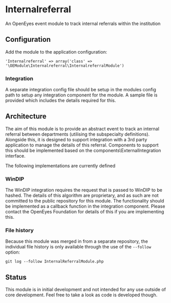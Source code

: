 # Internalreferral

An OpenEyes event module to track internal referrals within the institution

## Configuration

Add the module to the application configuration:

    'Internalreferral' => array('class' => '\OEModule\Internalreferral\InternalreferralModule')

### Integration

A separate integration config file should be setup in the modules config path to setup any integration component for the module. A sample file is provided which includes the details required for this.

## Architecture

The aim of this module is to provide an abstract event to track an internal referral between departments (utilising the subspecialty definitions). Alongside this, it is designed to support integration with a 3rd party application to manage the details of this referral. Components to support this should be implemented based on the components\ExternalIntegration interface.

The following implementations are currently defined

### WinDIP

The WinDIP integration requires the request that is passed to WinDIP to be hashed. The details of this algorithm are proprietary, and as such are not committed to the public repository for this module. The functionality should be implemented as a callback function in the integration component. Please contact the OpenEyes Foundation for details of this if you are implementing this.

### File history

Because this module was merged in from a separate repository, the individual file history is only available through the use of the `--follow` option:

`git log --follow InternalReferralModule.php`

## Status

This module is in initial development and not intended for any use outside of core development. Feel free to take a look as code is developed though.

